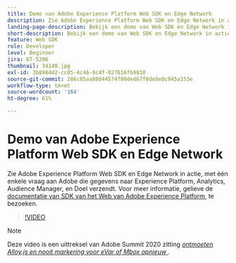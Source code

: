```yaml
---
title: Demo van Adobe Experience Platform Web SDK en Edge Network
description: Zie Adobe Experience Platform Web SDK en Edge Network in actie, met één oproep aan Adobe om gegevens naar Experience Platform, Analytics, Audience Manager en Target te verzenden.
landing-page-description: Bekijk een demo van Web SDK en Edge Network in actie, met één oproep aan Adobe om gegevens te verzenden naar Experience Platform, Analytics, Audience Manager en Target.
short-description: Bekijk een demo van Web SDK en Edge Network in actie, met één oproep aan Adobe om gegevens te verzenden naar Experience Platform, Analytics, Audience Manager en Target.
feature: Web SDK
role: Developer
level: Beginner
jira: KT-5206
thumbnail: 34148.jpg
exl-id: 3b8984d2-cc05-4c46-9c4f-027616fb9810
source-git-commit: 286c85aa88d44574f00ded67f0de8e0c945a153e
workflow-type: tm+mt
source-wordcount: '164'
ht-degree: 61%

---
```


# Demo van Adobe Experience Platform Web SDK en Edge Network

Zie Adobe Experience Platform Web SDK en Edge Network in actie, met één enkele vraag aan Adobe die gegevens naar Experience Platform, Analytics, Audience Manager, en Doel verzendt. Voor meer informatie, gelieve de [&#x200B; documentatie van SDK van het Web van Adobe Experience Platform &#x200B;](https://experienceleague.adobe.com/docs/experience-platform/edge/home.html?lang=nl-NL) te bezoeken.

>[!VIDEO](https://video.tv.adobe.com/v/34148?learn=on&enablevpops)

>[!NOTE]
>
>Deze video is een uittreksel van Adobe Summit 2020 zitting *[ontmoeten Alloy.js en nooit markering voor eVar of Mbox opnieuw &#x200B;](https://business.adobe.com/nl/summit/2020/with-alloy-js-never-tag-for-an-evar-or-mbox-again.html)*.
